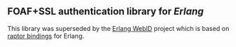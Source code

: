 ## FOAF+SSL authentication library for _Erlang_

This library was superseded by the [Erlang WebID](https://github.com/jonasp/erlang-webid) project which is based on [raptor bindings](https://github.com/jonasp/erlang-raptor) for Erlang.
